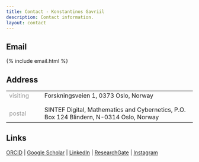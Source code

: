 ```yaml
---
title: Contact - Konstantinos Gavriil
description: Contact information.
layout: contact
---
```


<!-- <table style="line-height: 150%; ">
  <tr>
    <td style="padding-bottom:1em;"><strong>email:&nbsp;&nbsp;</strong></td>
    <td style="padding-bottom:1em;">{% include email.html %}</td>
  </tr>
  <tr>
    <td style="padding-bottom:1em;"><strong>address:&nbsp;&nbsp;</strong></td>
    <td style="padding-bottom:1em;">
    <span style="font-weight: bold;">&bull; visiting -</span> Forskningsveien 1, 0373 Oslo, Norway
    <br>
    <span style=" font-weight: bold;">&bull; postal  &nbsp;&nbsp;-</span> SINTEF Digital, Mathematics and Cybernetics, P.O. Box 124 Blindern, N-0314 Oslo, Norway</td>
  </tr> -->

  <!-- <tr>
    <td style="padding-bottom:1em;"><strong>phone:&nbsp;&nbsp;</strong></td>
    <td style="padding-bottom:1em;"><a href="tel:+43 1 503 1231">+43 (0) 1 503 1231</a></td>
  </tr> -->
  <!-- <tr>
    <td style="padding-bottom:1em;"><strong>links:&nbsp;&nbsp;</strong></td>
    <td style="padding-bottom:1em;">
      <a href="https://orcid.org/0000-0002-8000-7899" target="_blank">ORCID</a> |
      <a href="https://scholar.google.at/citations?user=1J5z-40AAAAJ" target="_blank">Google Scholar</a> |
      <a href="https://www.linkedin.com/in/konstantg/" target="_blank">LinkedIn</a> |
      <a href="https://www.researchgate.net/profile/Konstantinos_Gavriil" target="_blank">ResearchGate</a> |
      <a href="https://www.instagram.com/konstant.g/" target="_blank">Instagram</a>
    </td>
  </tr>
</table> -->

## Email
<div><span>{% include email.html %}</span></div>

## Address
<table>
<tr>
    <td style="padding-bottom:1em; color: #999999;">visiting&nbsp;&nbsp;&nbsp;&nbsp;&nbsp;&nbsp;</td>
    <td style="padding-bottom:1em;">Forskningsveien 1, 0373 Oslo, Norway</td>
</tr>
<tr>
    <td style=" color: #999999;">postal&nbsp;&nbsp;&nbsp;&nbsp;&nbsp;&nbsp;</td>
    <td>SINTEF Digital, Mathematics and Cybernetics, P.O. Box 124 Blindern, N-0314 Oslo, Norway</td>
</tr>
</table>

## Links
  <a href="https://orcid.org/0000-0002-8000-7899" target="_blank">ORCID</a> |
  <a href="https://scholar.google.at/citations?user=1J5z-40AAAAJ" target="_blank">Google Scholar</a> |
  <a href="https://www.linkedin.com/in/konstantg/" target="_blank">LinkedIn</a> |
  <a href="https://www.researchgate.net/profile/Konstantinos_Gavriil" target="_blank">ResearchGate</a> |
  <a href="https://www.instagram.com/konstant.g/" target="_blank">Instagram</a>
